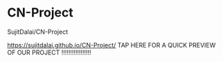 # CN-Project
SujitDalai/CN-Project

https://sujitdalai.github.io/CN-Project/ TAP HERE FOR A QUICK PREVIEW OF OUR PROJECT !!!!!!!!!!!!!!!!!
